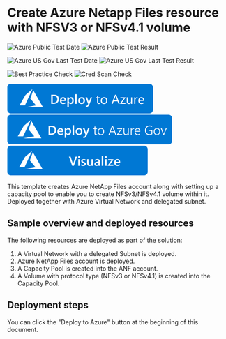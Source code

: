 # Create Azure Netapp Files resource with NFSV3 or NFSv4.1 volume

![Azure Public Test Date](https://azurequickstartsservice.blob.core.windows.net/badges/101-anf-nfs-volume/PublicLastTestDate.svg)
![Azure Public Test Result](https://azurequickstartsservice.blob.core.windows.net/badges/101-anf-nfs-volume/PublicDeployment.svg)

![Azure US Gov Last Test Date](https://azurequickstartsservice.blob.core.windows.net/badges/101-anf-nfs-volume/FairfaxLastTestDate.svg)
![Azure US Gov Last Test Result](https://azurequickstartsservice.blob.core.windows.net/badges/101-anf-nfs-volume/FairfaxDeployment.svg)

![Best Practice Check](https://azurequickstartsservice.blob.core.windows.net/badges/101-anf-nfs-volume/BestPracticeResult.svg)
![Cred Scan Check](https://azurequickstartsservice.blob.core.windows.net/badges/101-anf-nfs-volume/CredScanResult.svg)

[![Deploy To Azure](https://raw.githubusercontent.com/Azure/azure-quickstart-templates/master/1-CONTRIBUTION-GUIDE/images/deploytoazure.svg?sanitize=true)](https://portal.azure.com/#create/Microsoft.Template/uri/https%3A%2F%2Fraw.githubusercontent.com%2FAzure%2Fazure-quickstart-templates%2Fmaster%2F101-anf-nfs-volume%2Fazuredeploy.json)
[![Deploy To Azure US Gov](https://raw.githubusercontent.com/Azure/azure-quickstart-templates/master/1-CONTRIBUTION-GUIDE/images/deploytoazuregov.svg?sanitize=true)](https://portal.azure.us/#create/Microsoft.Template/uri/https%3A%2F%2Fraw.githubusercontent.com%2FAzure%2Fazure-quickstart-templates%2Fmaster%2F101-anf-nfs-volume%2Fazuredeploy.json)
[![Visualize](https://raw.githubusercontent.com/Azure/azure-quickstart-templates/master/1-CONTRIBUTION-GUIDE/images/visualizebutton.svg?sanitize=true)](http://armviz.io/#/?load=https%3A%2F%2Fraw.githubusercontent.com%2FAzure%2Fazure-quickstart-templates%2Fmaster%2F101-anf-nfs-volume%2Fazuredeploy.json)

This template creates Azure NetApp Files account along with setting up a capacity pool to enable you to create NFSv3/NFSv4.1 volume within it. Deployed together with Azure Virtual Network and delegated subnet.

## Sample overview and deployed resources

The following resources are deployed as part of the solution:
1. A Virtual Network with a delegated Subnet is deployed.
1. Azure NetApp Files account is deployed.
1. A Capacity Pool is created into the ANF account.
1. A Volume with protocol type (NFSv3 or NFSv4.1) is created into the Capacity Pool.

## Deployment steps

You can click the "Deploy to Azure" button at the beginning of this document.